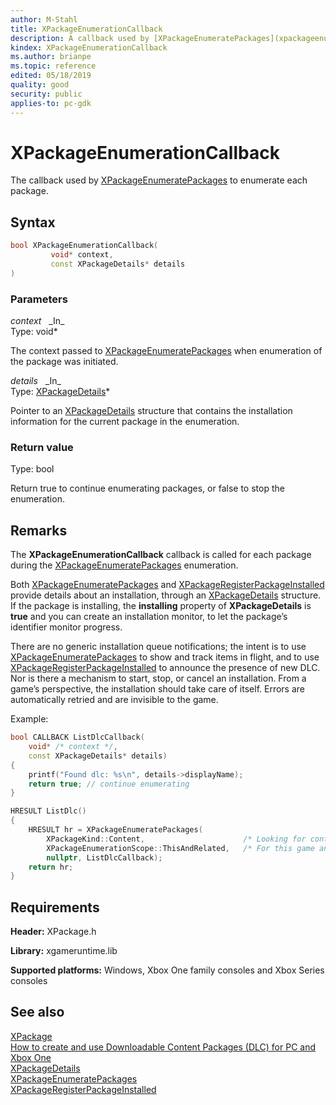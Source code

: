 ```yaml
---
author: M-Stahl
title: XPackageEnumerationCallback
description: A callback used by [XPackageEnumeratePackages](xpackageenumeratepackages.md).
kindex: XPackageEnumerationCallback
ms.author: brianpe
ms.topic: reference
edited: 05/18/2019
quality: good
security: public
applies-to: pc-gdk
---
```


# XPackageEnumerationCallback  

The callback used by [XPackageEnumeratePackages](xpackageenumeratepackages.md) to enumerate each package.  



## Syntax  
  
```cpp
bool XPackageEnumerationCallback(  
         void* context,  
         const XPackageDetails* details  
)  
```  
  
### Parameters  
  
*context* &nbsp;&nbsp;\_In\_  
Type: void*  
  
The context passed to [XPackageEnumeratePackages](xpackageenumeratepackages.md) when enumeration of the package was initiated.  
  
*details* &nbsp;&nbsp;\_In\_  
Type: [XPackageDetails](../structs/xpackagedetails.md)*  
  
Pointer to an [XPackageDetails](../structs/xpackagedetails.md) structure that contains the installation information for the current package in the enumeration.

 
### Return value
Type: bool

Return true to continue enumerating packages, or false to stop the enumeration.

## Remarks

The **XPackageEnumerationCallback** callback is called for each package during the [XPackageEnumeratePackages](xpackageenumeratepackages.md) enumeration.

Both [XPackageEnumeratePackages](xpackageenumeratepackages.md) and [XPackageRegisterPackageInstalled](xpackageregisterpackageinstalled.md) provide details about an installation, through an [XPackageDetails](../structs/xpackagedetails.md) structure. If the package is installing, the **installing** property of **XPackageDetails** is **true** and you can create an installation monitor, to let the package’s identifier monitor progress.


There are no generic installation queue notifications; the intent is to use [XPackageEnumeratePackages](xpackageenumeratepackages.md) to show and track items in flight, and to use [XPackageRegisterPackageInstalled](xpackageregisterpackageinstalled.md) to announce the presence of new DLC. Nor is there a mechanism to start, stop, or cancel an installation. From a game’s perspective, the installation should take care of itself. Errors are automatically retried and are invisible to the game.

Example:


```cpp
bool CALLBACK ListDlcCallback(
    void* /* context */,
    const XPackageDetails* details)
{
    printf("Found dlc: %s\n", details->displayName);
    return true; // continue enumerating
}

HRESULT ListDlc()
{
    HRESULT hr = XPackageEnumeratePackages(
        XPackageKind::Content,                      /* Looking for content packages (DLC) */
        XPackageEnumerationScope::ThisAndRelated,   /* For this game and related games*/
        nullptr, ListDlcCallback);
    return hr;
}
```

## Requirements  
  
**Header:** XPackage.h
  
**Library:** xgameruntime.lib  
  
**Supported platforms:** Windows, Xbox One family consoles and Xbox Series consoles  
  
## See also  
[XPackage](../xpackage_members.md)      
[How to create and use Downloadable Content Packages (DLC) for PC and Xbox One](../../../../packaging/packaging-downloadable-content-dlc.md)  
[XPackageDetails](../structs/xpackagedetails.md)  
[XPackageEnumeratePackages](xpackageenumeratepackages.md)  
[XPackageRegisterPackageInstalled](xpackageregisterpackageinstalled.md)  